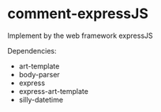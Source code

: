 # comment-expressJS

Implement by the web framework expressJS

Dependencies:

- art-template
- body-parser
- express
- express-art-template
- silly-datetime